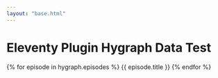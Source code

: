 ```yaml
---
layout: "base.html"
---
```


# Eleventy Plugin Hygraph Data Test

{% for episode in hygraph.episodes %}
    {{ episode.title }}
{% endfor %}